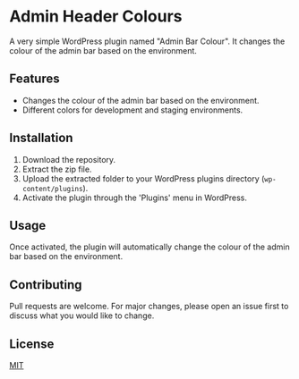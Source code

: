 # Admin Header Colours

A very simple WordPress plugin named "Admin Bar Colour". It changes the colour of the admin bar based on the environment.

## Features

- Changes the colour of the admin bar based on the environment.
- Different colors for development and staging environments.

## Installation

1. Download the repository.
2. Extract the zip file.
3. Upload the extracted folder to your WordPress plugins directory (`wp-content/plugins`).
4. Activate the plugin through the 'Plugins' menu in WordPress.

## Usage

Once activated, the plugin will automatically change the colour of the admin bar based on the environment.

## Contributing

Pull requests are welcome. For major changes, please open an issue first to discuss what you would like to change.

## License

[MIT](https://choosealicense.com/licenses/mit/)
